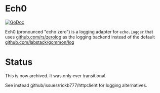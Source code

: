 # Ech0

[![GoDoc](https://img.shields.io/badge/api-Godoc-blue.svg)](https://pkg.go.dev/github.com/rickb777/ech0)

Ech0 (pronounced "echo zero") is a logging adapter for `echo.Logger` that uses [github.com/rs/zerolog](https://github.com/rs/zerolog) as the logging backend instead of the default [github.com/labstack/gommon/log](https://github.com/labstack/gommon/tree/master/log)

# Status

This is now archived. It was only ever transitional.

See instead github/issues/rickb777/httpclient for logging alternatives.

